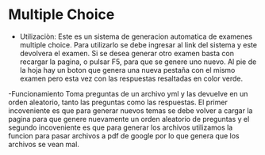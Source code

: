 # Multiple Choice

- Utilizaciòn: 
  Este es un sistema de generacion automatica de examenes multiple choice.
Para utilizarlo se debe ingresar al link del sistema y este devolvera el examen. Si se desea generar otro examen basta con recargar la pagina, o pulsar F5, para que se genere uno nuevo. Al pie de la hoja hay un boton que genera una nueva pestaña
con el mismo examen pero esta vez con las respuestas resaltadas en color verde.

-Funcionamiento
Toma preguntas de un archivo yml y las devuelve en un orden aleatorio, tanto las preguntas como las respuestas.
El primer incoveniente es que para generar nuevos temas se debe volver a cargar la pagina para que genere nuevamente un orden aleatorio de preguntas y el segundo incoveniente es que para generar los archivos utilizamos la funcion para pasar archivos a pdf de google por lo que genera que los archivos se vean mal.
